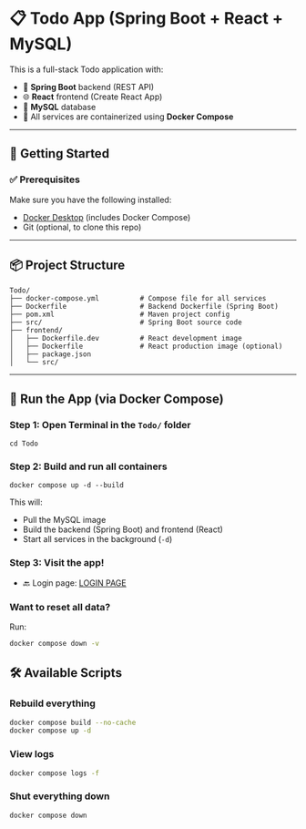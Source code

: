 # 📋 Todo App (Spring Boot + React + MySQL)

This is a full-stack Todo application with:

- 🧠 **Spring Boot** backend (REST API)
- 🌐 **React** frontend (Create React App)
- 🐬 **MySQL** database
- 🐳 All services are containerized using **Docker Compose**

---

## 🚀 Getting Started

### ✅ Prerequisites

Make sure you have the following installed:

- [Docker Desktop](https://www.docker.com/products/docker-desktop/) (includes Docker Compose)
- Git (optional, to clone this repo)

---

## 📦 Project Structure

```
Todo/
├── docker-compose.yml          # Compose file for all services
├── Dockerfile                  # Backend Dockerfile (Spring Boot)
├── pom.xml                     # Maven project config
├── src/                        # Spring Boot source code
├── frontend/
│   ├── Dockerfile.dev          # React development image
│   ├── Dockerfile              # React production image (optional)
│   ├── package.json
│   └── src/
```

---

## 🧪 Run the App (via Docker Compose)

### Step 1: Open Terminal in the `Todo/` folder

```
cd Todo
```

### Step 2: Build and run all containers

```
docker compose up -d --build
```

This will:
- Pull the MySQL image
- Build the backend (Spring Boot) and frontend (React)
- Start all services in the background (`-d`)

### Step 3: Visit the app!

- 🔙 Login page: [LOGIN PAGE](http://localhost:8080)

### Want to reset all data?
Run:
```bash
docker compose down -v
```

## 🛠 Available Scripts

### Rebuild everything
```bash
docker compose build --no-cache
docker compose up -d
```

### View logs
```bash
docker compose logs -f
```

### Shut everything down
```bash
docker compose down
```
